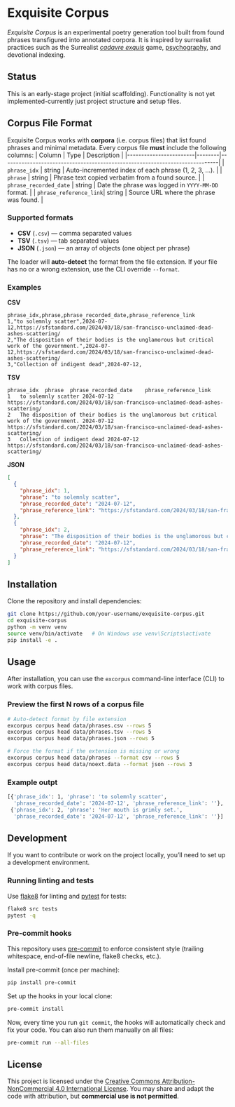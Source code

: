 # Exquisite Corpus

*Exquisite Corpus* is an experimental poetry generation tool built from found phrases transfigured into annotated corpora.
It is inspired by surrealist practices such as the Surrealist *[cadavre exquis](https://www.tate.org.uk/art/art-terms/c/cadavre-exquis-exquisite-corpse)* game, [psychography](https://en.wikipedia.org/wiki/Automatic_writing), and devotional indexing.

## Status
This is an early-stage project (initial scaffolding). Functionality is not yet implemented-currently just project structure and setup files.

## Corpus File Format
Exquisite Corpus works with **corpora** (i.e. corpus files) that list found phrases and minimal metadata. Every corpus file **must** include the following columns:
| Column                 | Type   | Description                                                                 |
|------------------------|--------|-----------------------------------------------------------------------------|
| `phrase_idx`           | string    | Auto-incremented index of each phrase (1, 2, 3, …).                         |
| `phrase`               | string | Phrase text copied verbatim from a found source.                                     |
| `phrase_recorded_date` | string | Date the phrase was logged in `YYYY-MM-DD` format.                          |
| `phrase_reference_link`| string | Source URL where the phrase was found.    |

### Supported formats

- **CSV** (`.csv`) — comma separated values
- **TSV** (`.tsv`) — tab separated values
- **JSON** (`.json`) — an array of objects (one object per phrase)

The loader will **auto-detect** the format from the file extension. If your file has no or a wrong extension, use the CLI override `--format`.

### Examples

**CSV**
```csv
phrase_idx,phrase,phrase_recorded_date,phrase_reference_link
1,"to solemnly scatter",2024-07-12,https://sfstandard.com/2024/03/18/san-francisco-unclaimed-dead-ashes-scattering/
2,"The disposition of their bodies is the unglamorous but critical work of the government.",2024-07-12,https://sfstandard.com/2024/03/18/san-francisco-unclaimed-dead-ashes-scattering/
3,"Collection of indigent dead",2024-07-12,
```

**TSV**
```tsv
phrase_idx	phrase	phrase_recorded_date	phrase_reference_link
1	to solemnly scatter	2024-07-12	https://sfstandard.com/2024/03/18/san-francisco-unclaimed-dead-ashes-scattering/
2	The disposition of their bodies is the unglamorous but critical work of the government.	2024-07-12	https://sfstandard.com/2024/03/18/san-francisco-unclaimed-dead-ashes-scattering/
3	Collection of indigent dead	2024-07-12	https://sfstandard.com/2024/03/18/san-francisco-unclaimed-dead-ashes-scattering/
```

**JSON**
```json
[
  {
    "phrase_idx": 1,
    "phrase": "to solemnly scatter",
    "phrase_recorded_date": "2024-07-12",
    "phrase_reference_link": "https://sfstandard.com/2024/03/18/san-francisco-unclaimed-dead-ashes-scattering/"
  },
  {
    "phrase_idx": 2,
    "phrase": "The disposition of their bodies is the unglamorous but critical work of the government.",
    "phrase_recorded_date": "2024-07-12",
    "phrase_reference_link": "https://sfstandard.com/2024/03/18/san-francisco-unclaimed-dead-ashes-scattering/"
  }
]
```

## Installation

Clone the repository and install dependencies:

```bash
git clone https://github.com/your-username/exquisite-corpus.git
cd exquisite-corpus
python -m venv venv
source venv/bin/activate   # On Windows use venv\Scripts\activate
pip install -e .
```

## Usage

After installation, you can use the `excorpus` command-line interface (CLI) to
work with corpus files.

### Preview the first N rows of a corpus file

```bash
# Auto-detect format by file extension
excorpus corpus head data/phrases.csv --rows 5
excorpus corpus head data/phrases.tsv --rows 5
excorpus corpus head data/phrases.json --rows 5

# Force the format if the extension is missing or wrong
excorpus corpus head data/phrases --format csv --rows 5
excorpus corpus head data/noext.data --format json --rows 3
```

### Example outpt
```bash
[{'phrase_idx': 1, 'phrase': 'to solemnly scatter',
  'phrase_recorded_date': '2024-07-12', 'phrase_reference_link': ''},
 {'phrase_idx': 2, 'phrase': 'Her mouth is grimly set.',
  'phrase_recorded_date': '2024-07-12', 'phrase_reference_link': ''}]

```

## Development

If you want to contribute or work on the project locally, you’ll need to set up
a development environment.

### Running linting and tests

Use [flake8](https://flake8.pycqa.org/) for linting and [pytest](https://pytest.org/) for tests:

```bash
flake8 src tests
pytest -q
```

### Pre-commit hooks

This repository uses [pre-commit](https://pre-commit.com/) to enforce
consistent style (trailing whitespace, end-of-file newline, flake8 checks, etc.).

Install pre-commit (once per machine):

```bash
pip install pre-commit
```

Set up the hooks in your local clone:
```bash
pre-commit install
```

Now, every time you run `git commit`, the hooks will automatically check and fix your code.
You can also run them manually on all files:
```bash
pre-commit run --all-files
```

## License
This project is licensed under the
[Creative Commons Attribution-NonCommercial 4.0 International License](https://creativecommons.org/licenses/by-nc/4.0/).
You may share and adapt the code with attribution, but **commercial use is not permitted**.

